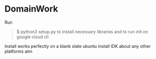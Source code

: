 # DomainWork

Run
>$ python3 setup.py
to install necessary libraries and to run init on google cloud cli

Install works perfectly on a blank slate ubuntu install IDK about any other platforms atm


